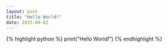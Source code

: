 ```yaml
---
layout: post
title: "Hello World!"
date: 2015-09-02
---
```


{% highlight python %}
print("Hello World!")
{% endhighlight %}

